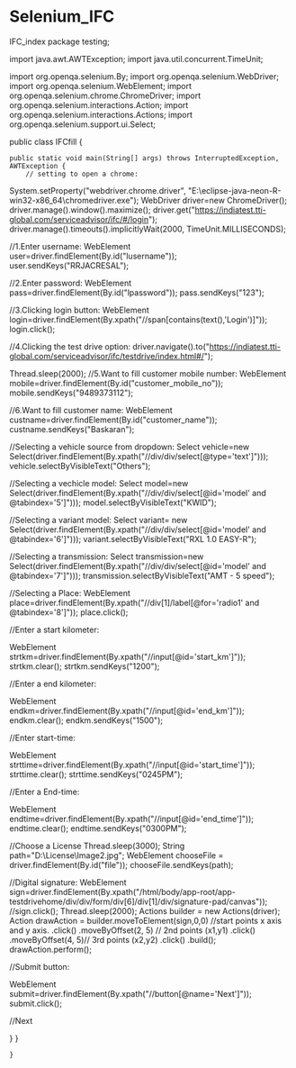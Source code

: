 # Selenium_IFC
IFC_index
package testing;

import java.awt.AWTException;
import java.util.concurrent.TimeUnit;

import org.openqa.selenium.By;
import org.openqa.selenium.WebDriver;
import org.openqa.selenium.WebElement;
import org.openqa.selenium.chrome.ChromeDriver;
import org.openqa.selenium.interactions.Action;
import org.openqa.selenium.interactions.Actions;
import org.openqa.selenium.support.ui.Select;

public class IFCfill {

	public static void main(String[] args) throws InterruptedException, AWTException {
		// setting to open a chrome:
System.setProperty("webdriver.chrome.driver", "E:\\eclipse-java-neon-R-win32-x86_64\\chromedriver.exe");
WebDriver driver=new ChromeDriver();
driver.manage().window().maximize();
driver.get("https://indiatest.tti-global.com/serviceadvisor/ifc/#/login");
driver.manage().timeouts().implicitlyWait(2000, TimeUnit.MILLISECONDS);	
		
//1.Enter username:
WebElement user=driver.findElement(By.id("lusername"));
user.sendKeys("RRJACRESAL");

//2.Enter password:
WebElement pass=driver.findElement(By.id("lpassword"));
pass.sendKeys("123");

//3.Clicking login button:
WebElement login=driver.findElement(By.xpath("//span[contains(text(),'Login')]"));
login.click();



//4.Clicking the test drive option:
driver.navigate().to("https://indiatest.tti-global.com/serviceadvisor/ifc/testdrive/index.html#/");

Thread.sleep(2000);
//5.Want to fill customer mobile number:
WebElement mobile=driver.findElement(By.id("customer_mobile_no"));
mobile.sendKeys("9489373112");


//6.Want to fill customer name:
WebElement custname=driver.findElement(By.id("customer_name"));
custname.sendKeys("Baskaran");


//Selecting a vehicle source from dropdown:
Select vehicle=new Select(driver.findElement(By.xpath("//div/div/select[@type='text']")));
vehicle.selectByVisibleText("Others");

//Selecting a vechicle model:
Select model=new Select(driver.findElement(By.xpath("//div/div/select[@id='model' and @tabindex='5']")));
model.selectByVisibleText("KWID");

//Selecting a variant model:
Select variant= new Select(driver.findElement(By.xpath("//div/div/select[@id='model' and @tabindex='6']")));
variant.selectByVisibleText("RXL 1.0 EASY-R");

//Selecting a transmission:
Select transmission=new Select(driver.findElement(By.xpath("//div/div/select[@id='model' and @tabindex='7']")));
transmission.selectByVisibleText("AMT - 5 speed");

//Selecting a Place:
WebElement place=driver.findElement(By.xpath("//div[1]/label[@for='radio1' and @tabindex='8']"));
place.click();

//Enter a start kilometer:

WebElement strtkm=driver.findElement(By.xpath("//input[@id='start_km']"));
strtkm.clear();
strtkm.sendKeys("1200");


//Enter a end kilometer:

WebElement endkm=driver.findElement(By.xpath("//input[@id='end_km']"));
endkm.clear();
endkm.sendKeys("1500");

//Enter start-time:

WebElement strttime=driver.findElement(By.xpath("//input[@id='start_time']"));
strttime.clear();
strttime.sendKeys("0245PM");

//Enter a End-time:

WebElement endtime=driver.findElement(By.xpath("//input[@id='end_time']"));
endtime.clear();
endtime.sendKeys("0300PM");

//Choose a License
Thread.sleep(3000);
String path="D:\\License\\Image2.jpg";
WebElement chooseFile = driver.findElement(By.id("file"));
chooseFile.sendKeys(path);

//Digital signature:
WebElement sign=driver.findElement(By.xpath("/html/body/app-root/app-testdrivehome/div/div/form/div[6]/div[1]/div/signature-pad/canvas"));
//sign.click();
Thread.sleep(2000);
Actions builder = new Actions(driver);
Action drawAction = builder.moveToElement(sign,0,0) //start points x axis and y axis. 
          .click()
          .moveByOffset(2, 5) // 2nd points (x1,y1)
          .click()
          .moveByOffset(4, 5)// 3rd points (x2,y2)
          .click()
          .build();
drawAction.perform();

//Submit button:

WebElement submit=driver.findElement(By.xpath("//button[@name='Next']"));
submit.click();

//Next

}
}



	}


